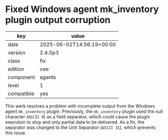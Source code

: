 [//]: # (werk v2)
# Fixed Windows agent mk_inventory plugin output corruption

key        | value
---------- | ---
date       | 2025-06-02T14:56:19+00:00
version    | 2.4.0p3
class      | fix
edition    | cee
component  | agents
level      | 1
compatible | yes

This werk resolves a problem with incomplete output from the Windows agent
`mk_inventory` plugin.
Previously, the `mk_inventory` plugin used the null character (`ASCII 0`)
as a field separator, which could cause the plugin execution to stop and only
partial data to be delivered.
As a fix, the separator was changed to the Unit Separator (`ASCII 31`),
which prevents this issue.
